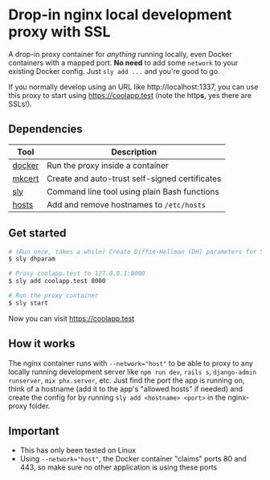 # Drop-in nginx local development proxy with SSL

A drop-in proxy container for *anything* running locally, even Docker containers with a mapped port. **No need** to add some `network` to your existing Docker config. Just `sly add ...` and you're good to go.

If you normally develop using an URL like http://localhost:1337, you can use this proxy to start using https://coolapp.test (note the http**s**, yes there are SSLs!).

## Dependencies

| Tool | Description |
|---|---|
| [docker](https://docs.docker.com/install/) | Run the proxy inside a container |
| [mkcert](https://github.com/FiloSottile/mkcert) | Create and auto-trust self-signed certificates |
| [sly](https://richarddewit.github.io/sly/) | Command line tool using plain Bash functions |
| [hosts](https://github.com/richarddewit/hosts) | Add and remove hostnames to `/etc/hosts` |

## Get started

```bash
# (Run once, takes a while) Create Diffie-Hellman (DH) parameters for SSL
$ sly dhparam

# Proxy coolapp.test to 127.0.0.1:8000
$ sly add coolapp.test 8000

# Run the proxy container
$ sly start
```

Now you can visit https://coolapp.test

## How it works

The nginx container runs with `--network="host"` to be able to proxy to any locally running development server like `npm run dev`, `rails s`, `django-admin runserver`, `mix phx.server`, etc.
Just find the port the app is running on, think of a hostname (add it to the app's "allowed hosts" if needed) and create the config for by running `sly add <hostname> <port>` in the nginx-proxy folder.

## Important

- This has only been tested on Linux
- Using `--network="host"`, the Docker container "claims" ports 80 and 443, so make sure no other application is using these ports
